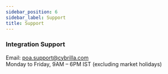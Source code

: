```yaml
---
sidebar_position: 6
sidebar_label: Support
title: Support
---
```


### Integration Support
Email: poa.support@cybrilla.com  
Monday to Friday, 9AM – 6PM IST (excluding market holidays)
